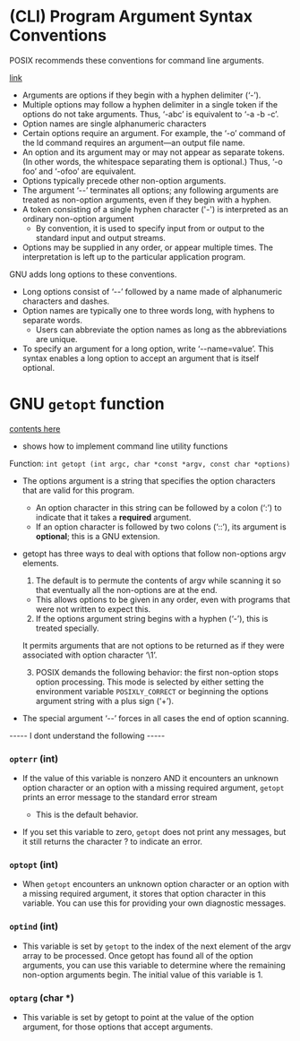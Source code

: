 # (CLI) Program Argument Syntax Conventions

POSIX recommends these conventions for command line arguments.

[link](https://www.gnu.org/software/libc/manual/html_node/Argument-Syntax.html)

- Arguments are options if they begin with a hyphen delimiter (‘-’).
- Multiple options may follow a hyphen delimiter in a single token if the options do not take arguments. Thus, ‘-abc’ is equivalent to ‘-a -b -c’.
- Option names are single alphanumeric characters
- Certain options require an argument. For example, the ‘-o’ command of the ld command requires an argument—an output file name.
- An option and its argument may or may not appear as separate tokens. (In other words, the whitespace separating them is optional.) Thus, ‘-o foo’ and ‘-ofoo’ are equivalent.
- Options typically precede other non-option arguments.
- The argument ‘--’ terminates all options; any following arguments are treated as non-option arguments, even if they begin with a hyphen.
- A token consisting of a single hyphen character ('-') is interpreted as an ordinary non-option argument
  - By convention, it is used to specify input from or output to the standard input and output streams.
- Options may be supplied in any order, or appear multiple times. The interpretation is left up to the particular application program.

GNU adds long options to these conventions.

- Long options consist of ‘--’ followed by a name made of alphanumeric characters and dashes.
- Option names are typically one to three words long, with hyphens to separate words.
  - Users can abbreviate the option names as long as the abbreviations are unique.
- To specify an argument for a long option, write ‘--name=value’. This syntax enables a long option to accept an argument that is itself optional.

# GNU `getopt` function

[contents here](https://www.gnu.org/software/libc/manual/html_node/Getopt.html)

- shows how to implement command line utility functions

Function: `int getopt (int argc, char *const *argv, const char *options)`

- The options argument is a string that specifies the option characters that are valid for this program.

  - An option character in this string can be followed by a colon (‘:’) to indicate that it takes a **required** argument.
  - If an option character is followed by two colons (‘::’), its argument is **optional**; this is a GNU extension.

- getopt has three ways to deal with options that follow non-options argv elements.

  1. The default is to permute the contents of argv while scanning it so that eventually all the non-options are at the end.

  - This allows options to be given in any order, even with programs that were not written to expect this.

  2. If the options argument string begins with a hyphen (‘-’), this is treated specially.

  It permits arguments that are not options to be returned as if they were associated with option character ‘\1’.

  3. POSIX demands the following behavior: the first non-option stops option processing. This mode is selected by either setting the environment variable `POSIXLY_CORRECT` or beginning the options argument string with a plus sign (‘+’).

- The special argument ‘--’ forces in all cases the end of option scanning.

----- I dont understand the following -----

### `opterr` (int)

- If the value of this variable is nonzero AND it encounters an unknown option character or an option with a missing required argument, `getopt` prints an error message to the standard error stream

  - This is the default behavior.

- If you set this variable to zero, `getopt` does not print any messages, but it still returns the character ? to indicate an error.

### `optopt` (int)

- When `getopt` encounters an unknown option character or an option with a missing required argument, it stores that option character in this variable. You can use this for providing your own diagnostic messages.

### `optind` (int)

- This variable is set by `getopt` to the index of the next element of the argv array to be processed. Once getopt has found all of the option arguments, you can use this variable to determine where the remaining non-option arguments begin. The initial value of this variable is 1.

### `optarg` (char \*)

- This variable is set by getopt to point at the value of the option argument, for those options that accept arguments.
